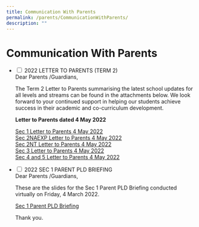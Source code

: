 ```yaml
---
title: Communication With Parents
permalink: /parents/CommunicationWithParents/
description: ""
---
```

<h1>Communication With Parents</h1>

<ul class="jekyllcodex_accordion">
<li>
<input type="checkbox" id="accordion1">
<label for="accordion1">2022 LETTER TO PARENTS (TERM 2)</label>
<div>
Dear Parents /Guardians,

  

The Term 2 Letter to Parents summarising the latest school updates for all levels and streams can be found in the attachments below. We look forward to your continued support in helping our students achieve success in their academic and co-curriculum development.

  

<p><strong>Letter to Parents dated 4 May 2022</strong></p>

<a href="/files/Sec%201%20level%20letter_4%20May%202022.pdf">Sec 1 Letter to Parents 4 May 2022</a>
<br/><a href="/files/Sec%202NAEXP%20level%20letter_4%20May%202022.pdf">Sec 2NAEXP Letter to Parents 4 May 2022</a>
<br/><a href="/files/Sec%202NT%20level%20letter_4%20May%202022.pdf">Sec 2NT Letter to Parents 4 May 2022</a>
<br/><a href="/files/SSec%203%20level%20letter_4%20May%202022.pdf">Sec 3 Letter to Parents 4 May 2022</a><br/>
<a href="/files/Sec%204%20and%205%20level%20letter1%204%20May%202022.pdf">Sec 4 and 5 Letter to Parents 4 May 2022</a>
	</div>
	</li>
	
<li>
<input type="checkbox" id="accordion2">
<label for="accordion2">2022 SEC 1 PARENT PLD BRIEFING</label>

<div>
Dear Parents /Guardians,

These are the slides for the Sec 1 Parent PLD Briefing conducted virtually on Friday, 4 March 2022.  

<a href="/files/NDLP%20Sec%201%20Parent%20PLD%20Briefing%20Slides.pdf">Sec 1 Parent PLD Briefing</a>

Thank you.
</div>
</li>
</ul>